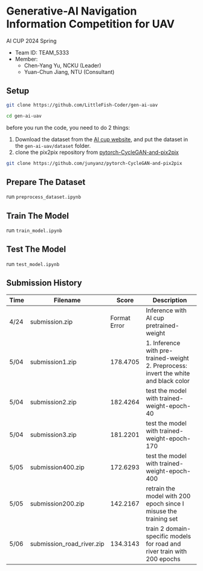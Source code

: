 # Generative-AI Navigation Information Competition for UAV

AI CUP 2024 Spring

- Team ID: TEAM_5333
- Member:
    - Chen-Yang Yu, NCKU (Leader)
    - Yuan-Chun Jiang, NTU (Consultant)

## Setup
```bash
git clone https://github.com/LittleFish-Coder/gen-ai-uav
```
```bash
cd gen-ai-uav
```
before you run the code, you need to do 2 things:
1. Download the dataset from the [AI cup website](https://tbrain.trendmicro.com.tw/Competitions/Details/34), and put the dataset in the `gen-ai-uav/dataset` folder.
2. clone the pix2pix repository from [pytorch-CycleGAN-and-pix2pix](https://github.com/junyanz/pytorch-CycleGAN-and-pix2pix)

```bash
git clone https://github.com/junyanz/pytorch-CycleGAN-and-pix2pix
```

## Prepare The Dataset
run `preprocess_dataset.ipynb`

## Train The Model
run `train_model.ipynb`

## Test The Model
run `test_model.ipynb`

## Submission History
| Time | Filename | Score | Description |
| --- | --- | --- | --- |
| 4/24 |submission.zip|Format Error| Inference with AI cup pretrained-weight|
|5/04 |submission1.zip|178.4705| 1. Inference with pre-trained-weight <br>2. Preprocess: invert the white and black color|
|5/04 |submission2.zip|182.4264| test the model with trained-weight-epoch-40|
|5/04 |submission3.zip|181.2201| test the model with trained-weight-epoch-170|
|5/05 |submission400.zip|172.6293| test the model with trained-weight-epoch-400|
|5/05 |submission200.zip|142.2167| retrain the model with 200 epoch since I misuse the training set|
|5/06 |submission_road_river.zip|134.3143| train 2 domain-specific models for road and river train with 200 epochs|
